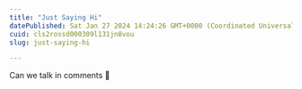 ```yaml
---
title: "Just Saying Hi"
datePublished: Sat Jan 27 2024 14:24:26 GMT+0000 (Coordinated Universal Time)
cuid: cls2rossd000309l131jn8vou
slug: just-saying-hi

---
```


Can we talk in comments 🙂 
